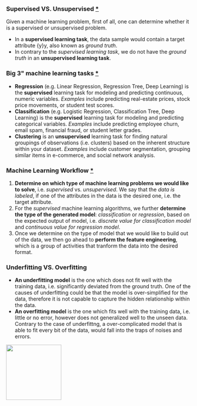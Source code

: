 ### Supervised VS. Unsupervised [\*](https://leetcode.com/explore/featured/card/machine-learning-101/287/what_is_ml/1620/)
Given a machine learning problem, first of all, one can determine whether it is a supervised or unsupervised problem.
- In a **supervised learning task**, the data sample would contain a target attribute {y}y, also known as *ground truth*.
- In contrary to the *supervised learning task*, we do not have the *ground truth* in an **unsupervised learning task**.

### Big 3" machine learning tasks [\*](https://elitedatascience.com/machine-learning-algorithms)
- **Regression** (e.g. Linear Regression, Regression Tree, Deep Learning) is the **supervised** learning task for modeling and predicting continuous, numeric variables. 
*Examples* include predicting real-estate prices, stock price movements, or student test scores.
- **Classification** (e.g. Logistic Regression, Classification Tree, Deep Learning) is the **supervised** learning task for modeling and predicting categorical variables. 
*Examples* include predicting employee churn, email spam, financial fraud, or student letter grades.
- **Clustering** is an **unsupervised** learning task for finding natural groupings of observations (i.e. clusters) based on the inherent structure within your dataset. 
*Examples* include customer segmentation, grouping similar items in e-commerce, and social network analysis.

### Machine Learning Workflow [\*](https://leetcode.com/explore/featured/card/machine-learning-101/281/how_to_ml/1624/)

1. **Determine on which type of machine learning problems we would like to solve**, i.e. *supervised* vs. *unsupervised*. We say that the *data is labeled*, if one of the attributes in the data is the desired one, i.e. the target attribute.
2. For the *supervised* machine learning algorithms, we further **determine the type of the generated model**: *classification* or *regression*, based on the expected output of model, i.e. *discrete value for classification model* and *continuous value for regression model*.
1. Once we determine on the type of model that we would like to build out of the data, we then go ahead to **perform the feature engineering**, which is a group of activities that tranform the data into the desired format.


### Underfitting VS. Overfitting
- **An underfitting model** is the one which does not fit well with the training data, i.e. significantly deviated from the ground truth. One of the causes of underfitting could be that the model is over-simplified for the data, therefore it is not capable to capture the hidden relationship within the data.
- **An overfitting model** is the one which fits well with the training data, i.e. little or no error, however does not generalized well to the unseen data. Contrary to the case of underfittng, a over-complicated model that is able to fit every bit of the data, would fall into the traps of noises and errors.
<img src="https://github.com/agritsik/awesome-topics/blob/master/ml1.png" height="150px">
